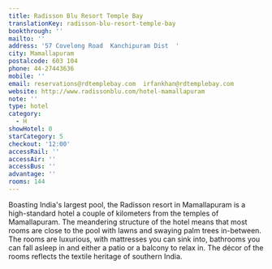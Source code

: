 ```yaml
---
title: Radisson Blu Resort Temple Bay
translationKey: radisson-blu-resort-temple-bay
bookthrough: ''
mailto: ''
address: '57 Covelong Road  Kanchipuram Dist  '
city: Mamallapuram
postalcode: 603 104
phone: 44-27443636
mobile: ''
email: reservations@rdtemplebay.com  irfankhan@rdtemplebay.com
website: http://www.radissonblu.com/hotel-mamallapuram
note: ''
type: hotel
category:
  - H
showHotel: 0
starCategory: 5
checkout: '12:00'
accessRail: ''
accessAir: ''
accessBus: ''
advantage: ''
rooms: 144
---
```

Boasting India's largest pool, the Radisson resort in Mamallapuram is a high-standard hotel a couple of kilometers from the temples of Mamallapuram. The meandering structure of the hotel means that most rooms are close to the pool with lawns and swaying palm trees in-between. The rooms are luxurious, with mattresses you can sink into, bathrooms you can fall asleep in and either a patio or a balcony to relax in. The décor of the rooms reflects the textile heritage of southern India.